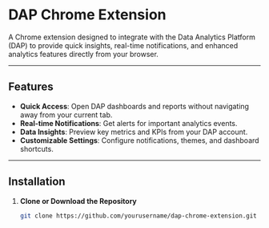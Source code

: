 # DAP Chrome Extension

A Chrome extension designed to integrate with the Data Analytics Platform (DAP) to provide quick insights, real-time notifications, and enhanced analytics features directly from your browser.

---

## Features

- **Quick Access**: Open DAP dashboards and reports without navigating away from your current tab.  
- **Real-time Notifications**: Get alerts for important analytics events.  
- **Data Insights**: Preview key metrics and KPIs from your DAP account.  
- **Customizable Settings**: Configure notifications, themes, and dashboard shortcuts.

---

## Installation

1. **Clone or Download the Repository**  
   ```bash
   git clone https://github.com/yourusername/dap-chrome-extension.git
